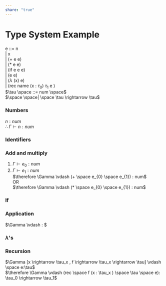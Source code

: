 ```yaml
---  
share: "true"  
---  
```

# Type System Example  
e ::= n  
	| x   
	| (+ e e)   
	| (\* e e)  
	| (if e e e)  
	| (e e)       
	| ($\lambda$  (x) e)  
    | (rec name (x : $\tau_0$) $\tau_1$ e )  
$\tau \space ::= num \space$  
$\space \space| \space \tau \rightarrow \tau$  
  
### Numbers  
$n : num$  
$\therefore \Gamma \vdash n : num$  
  
### Identifiers  
  
### Add and multiply  
1) $\Gamma \vdash e_0 : num$  
2) $\Gamma \vdash e_1 : num$  
$\therefore \Gamma \vdash (+ \space e_{0} \space e_{1}) : num$  
OR  
$\therefore \Gamma \vdash (* \space e_{0} \space e_{1}) : num$  
  
  
  
### If  
  
### Application  
$\Gamma \vdash : $  
### $\lambda$'s  
  
  
### Recursion  
$\Gamma [x \rightarrow \tau_x , f \rightarrow \tau_x \rightarrow \tau] \vdash \space e:\tau$  
$\therefore \Gamma \vdash (rec \space f (x : \tau_x ) \space \tau \space e): \tau_0 \rightarrow \tau_1$  
